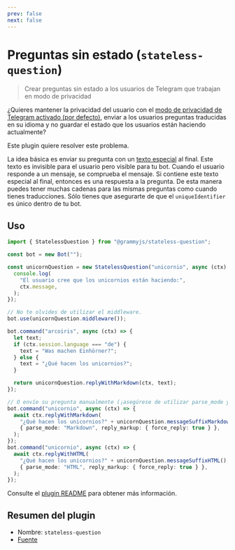 ```yaml
---
prev: false
next: false
---
```


# Preguntas sin estado (`stateless-question`)

> Crear preguntas sin estado a los usuarios de Telegram que trabajan en modo de
> privacidad

¿Quieres mantener la privacidad del usuario con el
[modo de privacidad de Telegram activado (por defecto)](https://core.telegram.org/bots/features#privacy-mode),
enviar a los usuarios preguntas traducidas en su idioma y no guardar el estado
que los usuarios están haciendo actualmente?

Este plugin quiere resolver este problema.

La idea básica es enviar su pregunta con un
[texto especial](https://en.wikipedia.org/wiki/Zero-width_non-joiner) al final.
Este texto es invisible para el usuario pero visible para tu bot. Cuando el
usuario responde a un mensaje, se comprueba el mensaje. Si contiene este texto
especial al final, entonces es una respuesta a la pregunta. De esta manera
puedes tener muchas cadenas para las mismas preguntas como cuando tienes
traducciones. Sólo tienes que asegurarte de que el `uniqueIdentifier` es único
dentro de tu bot.

## Uso

```ts
import { StatelessQuestion } from "@grammyjs/stateless-question";

const bot = new Bot("");

const unicornQuestion = new StatelessQuestion("unicornio", async (ctx) => {
  console.log(
    "El usuario cree que los unicornios están haciendo:",
    ctx.message,
  );
});

// No te olvides de utilizar el middleware.
bot.use(unicornQuestion.middleware());

bot.command("arcoiris", async (ctx) => {
  let text;
  if (ctx.session.language === "de") {
    text = "Was machen Einhörner?";
  } else {
    text = "¿Qué hacen los unicornios?";
  }

  return unicornQuestion.replyWithMarkdown(ctx, text);
});

// O envíe su pregunta manualmente (¡asegúrese de utilizar parse_mode y force_reply!).
bot.command("unicornio", async (ctx) => {
  await ctx.replyWithMarkdown(
    "¿Qué hacen los unicornios?" + unicornQuestion.messageSuffixMarkdown(),
    { parse_mode: "Markdown", reply_markup: { force_reply: true } },
  );
});
bot.command("unicornio", async (ctx) => {
  await ctx.replyWithHTML(
    "¿Qué hacen los unicornios?" + unicornQuestion.messageSuffixHTML(),
    { parse_mode: "HTML", reply_markup: { force_reply: true } },
  );
});
```

Consulte el [plugin README](https://github.com/grammyjs/stateless-question) para
obtener más información.

## Resumen del plugin

- Nombre: `stateless-question`
- [Fuente](https://github.com/grammyjs/stateless-question)
